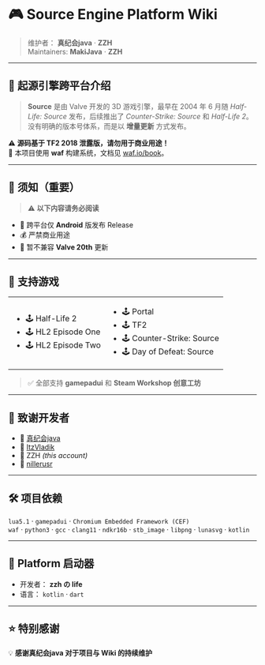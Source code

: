# 🎮 Source Engine Platform Wiki

> 维护者： **真纪会java** · **ZZH**  
> Maintainers: **MakiJava** · **ZZH**

---

## 📖 起源引擎跨平台介绍

> **Source** 是由 Valve 开发的 3D 游戏引擎，最早在 2004 年 6 月随 *Half-Life: Source* 发布，后续推出了 *Counter-Strike: Source* 和 *Half-Life 2*。  
> 没有明确的版本号体系，而是以 **增量更新** 方式发布。

⚠️ **源码基于 TF2 2018 泄露版，请勿用于商业用途！**  
🔧 本项目使用 **waf** 构建系统，文档见 [waf.io/book](https://waf.io/book)。

---

## 🚫 须知（重要）
> ⚠️ **以下内容请务必阅读** 
- 📱 跨平台仅 **Android** 版发布 Release  
- 💰 严禁商业用途  
- 🔄 暂不兼容 **Valve 20th** 更新  

---

## 🎯 支持游戏

<table>
<tr>
<td>

- 🕹 Half-Life 2  
- 🕹 HL2 Episode One  
- 🕹 HL2 Episode Two  

</td>
<td>

- 🕹 Portal  
- 🕹 TF2  
- 🕹 Counter-Strike: Source  
- 🕹 Day of Defeat: Source  

</td>
</tr>
</table>

> ✅ 全部支持 **gamepadui** 和 **Steam Workshop 创意工坊**

---

## 🙏 致谢开发者
- 👤 [真纪会java](https://github.com/KonuriMakiJava)  
- 👤 [ItzVladik](https://github.com/ItzVladik)  
- 👤 ZZH *(this account)*  
- 👤 [nillerusr](https://github.com/nillerusr)  

---

## 🛠 项目依赖
`lua5.1` · `gamepadui` · `Chromium Embedded Framework (CEF)`  
`waf` · `python3` · `gcc` · `clang11` · `ndkr16b` · `stb_image` · `libpng` · `lunasvg` · `kotlin`

---

## 🚀 Platform 启动器
- 开发者： **zzh の life**  
- 语言： `kotlin` · `dart`

---

## ⭐ 特别感谢
💡 **感谢真纪会java 对于项目与 Wiki 的持续维护**
